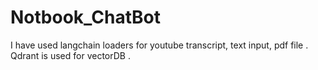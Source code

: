 # Notbook_ChatBot
I have used langchain loaders  for youtube transcript, text input, pdf file . Qdrant is used for vectorDB . 
